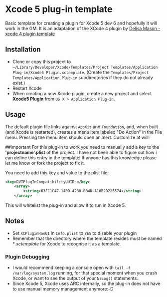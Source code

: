 # Xcode 5 plug-in template

Basic template for creating a plugin for Xcode 5 dev 6 and hopefully it will work in the GM.
It is an adaptation of the XCode 4 plugin by [Delisa Mason - xcode 4 plugin template](https://github.com/kattrali/Xcode4-Plugin-Template )

## Installation

- Clone or copy this project to `~/Library/Developer/Xcode/Templates/Project Templates/Application Plug-in/Xcode5 Plugin.xctemplate`. 
(Create the `Templates/Project Templates/Application Plug-in` subdirectories if they do not already exist.)
- Restart Xcode
- When creating a new Xcode plugin, create a new project and select **Xcode5 Plugin** from `OS X > Application Plug-in`.


## Usage

The default plugin file links against `AppKit` and `Foundation`, and, when built (and Xcode is restarted), creates a menu item labeled "Do Action" in the File menu. Pressing the menu item should open an alert. Customize at will!

##Important
For this plug-in to work you need to manually add a key to the **'projectname'.plist** of the project.
I have not been able to figure out how i can define this entry in the template! 
If anyone has this knowledge please let me know or fork the project to fix it.

You need to add this key and value to the plist file:
```XML
<key>DVTPlugInCompatibilityUUIDs</key>
	<array>
		<string>63FC1C47-140D-42B0-BB4D-A10B2D225574</string>
	</array>
```

This will whitelist the plug-in and allow it to run in Xcode 5.


## Notes

- Set `XCPluginHasUI` in `Info.plist` to `YES` to disable your plugin
- Remember that the directory where the template resides must be named **.xctemplate* for Xcode to recognise it as a template.

### Plugin Debugging

- I would recommend keeping a console open with `tail -f /var/log/system.log` running, for that special moment when you crash Xcode, or want to see the output of your `NSLog()` statements.
- Since Xcode 5, Xcode uses ARC internally, so the plug-in does not have to use manual memory management anymore:-D

